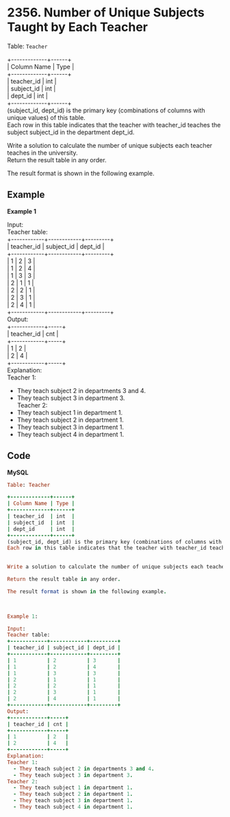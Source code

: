 # 2356. Number of Unique Subjects Taught by Each Teacher
Table: `Teacher`  

+-------------+------+  
| Column Name | Type |  
+-------------+------+  
| teacher_id  | int  |  
| subject_id  | int  |  
| dept_id     | int  |  
+-------------+------+  
(subject_id, dept_id) is the primary key (combinations of columns with unique values) of this table.   
Each row in this table indicates that the teacher with teacher_id teaches the subject subject_id in the department dept_id.  
 

Write a solution to calculate the number of unique subjects each teacher teaches in the university.  
Return the result table in any order.  

The result format is shown in the following example.  

 
## Example
**Example 1**  

Input:  
Teacher table:  
+------------+------------+---------+  
| teacher_id | subject_id | dept_id |  
+------------+------------+---------+  
| 1          | 2          | 3       |  
| 1          | 2          | 4       |  
| 1          | 3          | 3       |  
| 2          | 1          | 1       |  
| 2          | 2          | 1       |  
| 2          | 3          | 1       |  
| 2          | 4          | 1       |  
+------------+------------+---------+  
Output:  
+------------+-----+  
| teacher_id | cnt |  
+------------+-----+  
| 1          | 2   |  
| 2          | 4   |   
+------------+-----+  
Explanation:   
Teacher 1:  
  - They teach subject 2 in departments 3 and 4.  
  - They teach subject 3 in department 3.  
Teacher 2:  
  - They teach subject 1 in department 1.  
  - They teach subject 2 in department 1.  
  - They teach subject 3 in department 1.  
  - They teach subject 4 in department 1.

## Code
**MySQL**
```ruby
Table: Teacher

+-------------+------+
| Column Name | Type |
+-------------+------+
| teacher_id  | int  |
| subject_id  | int  |
| dept_id     | int  |
+-------------+------+
(subject_id, dept_id) is the primary key (combinations of columns with unique values) of this table.
Each row in this table indicates that the teacher with teacher_id teaches the subject subject_id in the department dept_id.
 

Write a solution to calculate the number of unique subjects each teacher teaches in the university.

Return the result table in any order.

The result format is shown in the following example.

 

Example 1:

Input: 
Teacher table:
+------------+------------+---------+
| teacher_id | subject_id | dept_id |
+------------+------------+---------+
| 1          | 2          | 3       |
| 1          | 2          | 4       |
| 1          | 3          | 3       |
| 2          | 1          | 1       |
| 2          | 2          | 1       |
| 2          | 3          | 1       |
| 2          | 4          | 1       |
+------------+------------+---------+
Output:  
+------------+-----+
| teacher_id | cnt |
+------------+-----+
| 1          | 2   |
| 2          | 4   |
+------------+-----+
Explanation: 
Teacher 1:
  - They teach subject 2 in departments 3 and 4.
  - They teach subject 3 in department 3.
Teacher 2:
  - They teach subject 1 in department 1.
  - They teach subject 2 in department 1.
  - They teach subject 3 in department 1.
  - They teach subject 4 in department 1.
```
